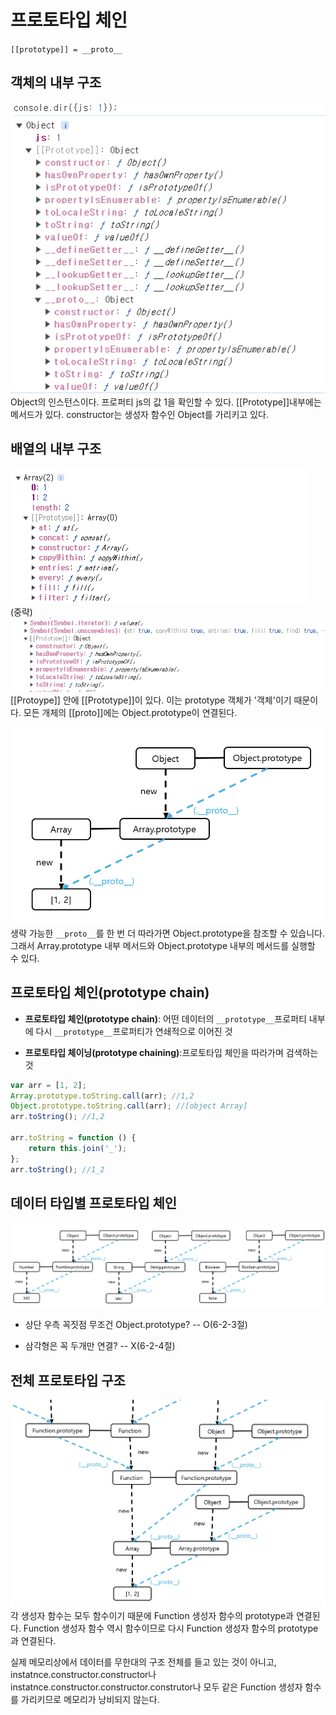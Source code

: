 # 프로토타입 체인
`[[prototype]] = __proto__`
## 객체의 내부 구조
![객체의 내부 구조](image/객체내부구조_6_object.PNG)
Object의 인스턴스이다. 프로퍼티 js의 값 1을 확인할 수 있다.  [[Prototype]]내부에는 메서드가 있다.  constructor는 생성자 함수인 Object를 가리키고 있다.

## 배열의 내부 구조
![배열의 내부 구조](image/배열내부구조1_6.PNG)  
(중략)
![배열의 내부 구조](image/배열내부구조2_6.PNG)
[[Protoype]] 안에 [[Prototype]]이 있다. 이는 prototype 객체가 '객체'이기 때문이다. 모든 개체의 [[proto]]에는 Object.prototype이 연결된다.


![배열의 내부도식](image/배열내부도식_6.PNG)
생략 가능한 `__proto__`를 한 번 더 따라가면 Object.prototype을 참조할 수 있습니다. 그래서 Array.prototype 내부 메서드와 Object.prototype 내부의 메서드를 실행할 수 있다.

## 프로토타입 체인(prototype chain)
- **프로토타입 체인(prototype chain)**: 어떤 데이터의 `__prototype__`프로퍼티 내부에 다시  `__prototype__`프로퍼티가 연쇄적으로 이어진 것

- **프로토타입 체이닝(prototype chaining)**:프로토타입 체인을 따라가며 검색하는 것
```js
var arr = [1, 2];
Array.prototype.toString.call(arr); //1,2
Object.prototype.toString.call(arr); //[object Array]
arr.toString(); //1,2

arr.toString = function () {
    return this.join('_');
};
arr.toString(); //1_2
```
## 데이터 타입별 프로토타입 체인
![데이터 타입별 프로토타입 체인](image/프로토타입체인.PNG)
- 상단 우측 꼭짓점 무조건 Object.prototype? -- O(6-2-3절)

- 삼각형은 꼭 두개만 연결? -- X(6-2-4절)

## 전체 프로토타입 구조
![전체 프로토타입구조](image/전체프로토타입구조_6.PNG)
각 생성자 함수는 모두 함수이기 때문에 Function 생성자 함수의 prototype과 연결된다. Function 생성자 함수 역시 함수이므로 다시 Function 생성자 함수의 prototype과 연결된다.  

실제 메모리상에서 데이터를 무한대의 구조 전체를 들고 있는 것이 아니고, instatnce.constructor.constructor나 instatnce.constructor.constructor.construtor나 모두 같은 Function 생성자 함수를 가리키므로 메모리가 낭비되지 않는다.